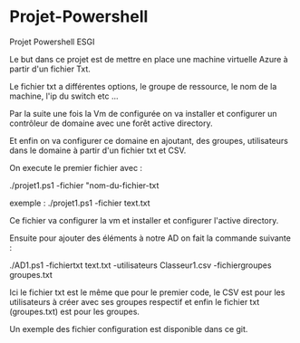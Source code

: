 # Projet-Powershell
Projet Powershell ESGI

Le but dans ce projet est de mettre en place une machine virtuelle Azure à partir d'un fichier Txt.

Le fichier txt a différentes options, le groupe de ressource, le nom de la machine, l'ip du switch etc ...

Par la suite une fois la Vm de configurée on va installer et configurer un contrôleur de domaine avec une forêt active directory. 

Et enfin on va configurer ce domaine en ajoutant, des groupes, utilisateurs dans le domaine à partir d'un fichier txt et CSV.

On execute le premier fichier avec :

./projet1.ps1 -fichier "nom-du-fichier-txt 

exemple : ./projet1.ps1 -fichier text.txt

Ce fichier va configurer la vm et installer et configurer l'active directory. 

Ensuite pour ajouter des éléments à notre AD on fait la commande suivante :

./AD1.ps1 -fichiertxt text.txt -utilisateurs Classeur1.csv -fichiergroupes groupes.txt

Ici le fichier txt est le même que pour le premier code, le CSV est pour les utilisateurs à créer avec ses groupes respectif et enfin le fichier txt (groupes.txt) est pour les groupes.

Un exemple des fichier configuration est disponible dans ce git. 
